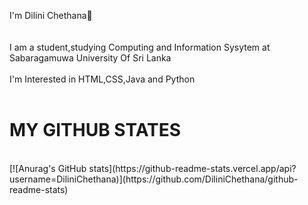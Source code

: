  I'm Dilini Chethana👋<br><br><br>
 I am a student,studying Computing and Information Sysytem at Sabaragamuwa University Of Sri Lanka<br><br>
 I'm Interested in HTML,CSS,Java and Python<br><br>

 <h1>MY GITHUB STATES</h1><br>
[![Anurag's GitHub stats](https://github-readme-stats.vercel.app/api?username=DiliniChethana)](https://github.com/DiliniChethana/github-readme-stats)
